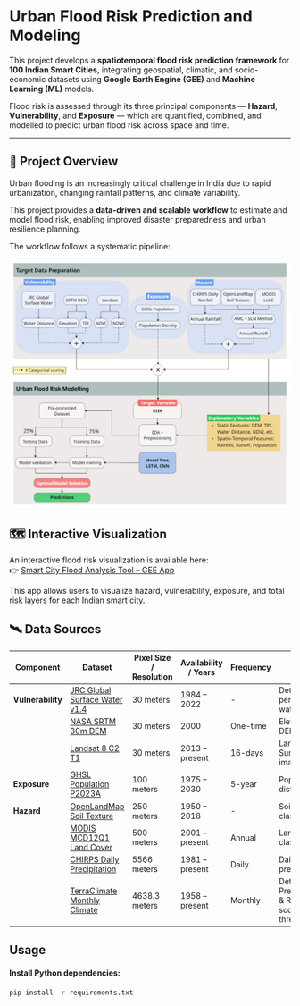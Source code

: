 
# Urban Flood Risk Prediction and Modeling

This project develops a **spatiotemporal flood risk prediction framework** for **100 Indian Smart Cities**, integrating geospatial, climatic, and socio-economic datasets using **Google Earth Engine (GEE)** and **Machine Learning (ML)** models.  

Flood risk is assessed through its three principal components — **Hazard**, **Vulnerability**, and **Exposure** — which are quantified, combined, and modelled to predict urban flood risk across space and time.

---

## 🧭 Project Overview

Urban flooding is an increasingly critical challenge in India due to rapid urbanization, changing rainfall patterns, and climate variability.

This project provides a **data-driven and scalable workflow** to estimate and model flood risk, enabling improved disaster preparedness and urban resilience planning.

The workflow follows a systematic pipeline:

![alt text](docs/methodology_flowchart_.jpg)

## 🗺️ Interactive Visualization

An interactive flood risk visualization is available here:  
👉 [Smart City Flood Analysis Tool – GEE App](https://ee-smartcities56.projects.earthengine.app/view/smart-city-flood-analysis-tool)

This app allows users to visualize hazard, vulnerability, exposure, and total risk layers for each Indian smart city.

## 🛰️ Data Sources

| Component      | Dataset | Pixel Size / Resolution | Availability / Years | Frequency | Use |
|---------------|---------|-------------------------|----------------------|-----------|-----|
| **Vulnerability** | [JRC Global Surface Water v1.4](https://developers.google.com/earth-engine/datasets/catalog/JRC_GSW1_4_GlobalSurfaceWater) | 30 meters | 1984 – 2022 | - | Detecting permanent water bodies |
|               | [NASA SRTM 30m DEM](https://developers.google.com/earth-engine/datasets/catalog/USGS_SRTMGL1_003) | 30 meters | 2000 | One-time | Elevation / DEM data |
|               | [Landsat 8 C2 T1](https://developers.google.com/earth-engine/datasets/catalog/LANDSAT_LC08_C02_T1) | 30 meters | 2013 – present | 16-days | Land cover / Surface imagery |
| **Exposure**  | [GHSL Population P2023A](https://developers.google.com/earth-engine/datasets/catalog/JRC_GHSL_P2023A_GHS_POP) | 100 meters | 1975 – 2030 | 5-year | Population distribution |
| **Hazard**    | [OpenLandMap Soil Texture](https://developers.google.com/earth-engine/datasets/catalog/OpenLandMap_SOL_SOL_TEXTURE-CLASS_USDA-TT_M_v02) | 250 meters | 1950 – 2018 | - | Soil texture classification |
|               | [MODIS MCD12Q1 Land Cover](https://developers.google.com/earth-engine/datasets/catalog/MODIS_061_MCD12Q1) | 500 meters | 2001 – present | Annual | Land cover classification |
|               | [CHIRPS Daily Precipitation](https://developers.google.com/earth-engine/datasets/catalog/UCSB-CHG_CHIRPS_DAILY) | 5566 meters | 1981 – present | Daily | Daily precipitation |
|               | [TerraClimate Monthly Climate](https://developers.google.com/earth-engine/datasets/catalog/IDAHO_EPSCOR_TERRACLIMATE) | 4638.3 meters | 1958 – present | Monthly | Determining Precipitation & Runoff score thresholds |

## Usage
#### Install Python dependencies:
```bash
pip install -r requirements.txt
```
